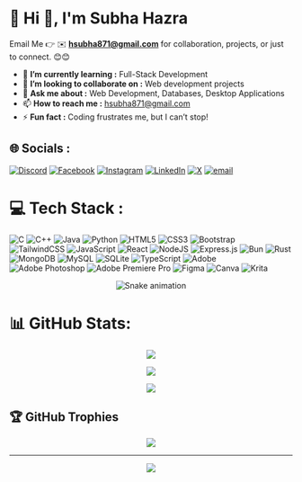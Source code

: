 # 💫 Hi 👋, I'm Subha Hazra
Email Me 👉 ✉️ **hsubha871@gmail.com** for collaboration, projects, or just to connect. 😊😊

- 🌱 **I’m currently learning :** Full-Stack Development
- 👯 **I’m looking to collaborate on :** Web development projects
- 💬 **Ask me about :** Web Development, Databases, Desktop Applications
- 📫 **How to reach me :** hsubha871@gmail.com
- ⚡ **Fun fact :** Coding frustrates me, but I can’t stop! 
## 🌐 Socials :
[![Discord](https://img.shields.io/badge/Discord-%237289DA.svg?logo=discord&logoColor=white)](https://discord.gg/http://discordapp.com/users/UserID957452110960676936) [![Facebook](https://img.shields.io/badge/Facebook-%231877F2.svg?logo=Facebook&logoColor=white)](https://facebook.com/subha.hazra.9440) [![Instagram](https://img.shields.io/badge/Instagram-%23E4405F.svg?logo=Instagram&logoColor=white)](https://instagram.com/subhahazra2436) [![LinkedIn](https://img.shields.io/badge/LinkedIn-%230077B5.svg?logo=linkedin&logoColor=white)](https://linkedin.com/in/https://www.linkedin.com/in/subha-hazra-9b5488299/?utm_source=share&utm_campaign=share_via&utm_content=profile&utm_medium=android_app) [![X](https://img.shields.io/badge/X-black.svg?logo=X&logoColor=white)](https://x.com/https://x.com/hazra789601?t=iILe7F_AdxgtLO_9rnk_Yg&s=08) [![email](https://img.shields.io/badge/Email-D14836?logo=gmail&logoColor=white)](mailto:hsubha871@gmail.com) 

# 💻 Tech Stack :
![C](https://img.shields.io/badge/c-%2300599C.svg?style=for-the-badge&logo=c&logoColor=white) ![C++](https://img.shields.io/badge/c++-%2300599C.svg?style=for-the-badge&logo=c%2B%2B&logoColor=white) ![Java](https://img.shields.io/badge/java-%23ED8B00.svg?style=for-the-badge&logo=openjdk&logoColor=white) ![Python](https://img.shields.io/badge/python-3670A0?style=for-the-badge&logo=python&logoColor=ffdd54) ![HTML5](https://img.shields.io/badge/html5-%23E34F26.svg?style=for-the-badge&logo=html5&logoColor=white) ![CSS3](https://img.shields.io/badge/css3-%231572B6.svg?style=for-the-badge&logo=css3&logoColor=white) ![Bootstrap](https://img.shields.io/badge/bootstrap-%238511FA.svg?style=for-the-badge&logo=bootstrap&logoColor=white) ![TailwindCSS](https://img.shields.io/badge/tailwindcss-%2338B2AC.svg?style=for-the-badge&logo=tailwind-css&logoColor=white) ![JavaScript](https://img.shields.io/badge/javascript-%23323330.svg?style=for-the-badge&logo=javascript&logoColor=%23F7DF1E) ![React](https://img.shields.io/badge/react-%2320232a.svg?style=for-the-badge&logo=react&logoColor=%2361DAFB) ![NodeJS](https://img.shields.io/badge/node.js-6DA55F?style=for-the-badge&logo=node.js&logoColor=white) ![Express.js](https://img.shields.io/badge/express.js-%23404d59.svg?style=for-the-badge&logo=express&logoColor=%2361DAFB) ![Bun](https://img.shields.io/badge/Bun-%23000000.svg?style=for-the-badge&logo=bun&logoColor=white) ![Rust](https://img.shields.io/badge/rust-%23000000.svg?style=for-the-badge&logo=rust&logoColor=white) ![MongoDB](https://img.shields.io/badge/MongoDB-%234ea94b.svg?style=for-the-badge&logo=mongodb&logoColor=white) ![MySQL](https://img.shields.io/badge/mysql-4479A1.svg?style=for-the-badge&logo=mysql&logoColor=white) ![SQLite](https://img.shields.io/badge/sqlite-%2307405e.svg?style=for-the-badge&logo=sqlite&logoColor=white) ![TypeScript](https://img.shields.io/badge/typescript-%23007ACC.svg?style=for-the-badge&logo=typescript&logoColor=white) ![Adobe](https://img.shields.io/badge/adobe-%23FF0000.svg?style=for-the-badge&logo=adobe&logoColor=white) ![Adobe Photoshop](https://img.shields.io/badge/adobe%20photoshop-%2331A8FF.svg?style=for-the-badge&logo=adobe%20photoshop&logoColor=white) ![Adobe Premiere Pro](https://img.shields.io/badge/Adobe%20Premiere%20Pro-9999FF.svg?style=for-the-badge&logo=Adobe%20Premiere%20Pro&logoColor=white) ![Figma](https://img.shields.io/badge/figma-%23F24E1E.svg?style=for-the-badge&logo=figma&logoColor=white) ![Canva](https://img.shields.io/badge/Canva-%2300C4CC.svg?style=for-the-badge&logo=Canva&logoColor=white) ![Krita](https://img.shields.io/badge/Krita-203759?style=for-the-badge&logo=krita&logoColor=EEF37B)

<!-- Snake Game Repo View -->

<div align="center">
  <img src="https://profile-readme-generator.com/assets/snake.svg" alt="Snake animation" />
</div>

# 📊 GitHub Stats:
<div align="center">
<div>
  
![](https://github-readme-stats.vercel.app/api?username=SUBHA-HAZRA&theme=dark&hide_border=false&include_all_commits=false&count_private=false)
</div>
<div>
  
![](https://nirzak-streak-stats.vercel.app/?user=SUBHA-HAZRA&theme=dark&hide_border=false)
</div>
<div>
  
![](https://github-readme-stats.vercel.app/api/top-langs/?username=SUBHA-HAZRA&theme=dark&hide_border=false&include_all_commits=false&count_private=false&layout=compact)
</div>

</div>

## 🏆 GitHub Trophies
<div align="center">

![](https://github-profile-trophy.vercel.app/?username=SUBHA-HAZRA&theme=radical&no-frame=false&no-bg=true&margin-w=4)

---
[![](https://visitcount.itsvg.in/api?id=SUBHA-HAZRA&icon=0&color=0)](https://visitcount.itsvg.in)

</div>


<!-- Proudly created with GPRM ( https://gprm.itsvg.in ) -->
